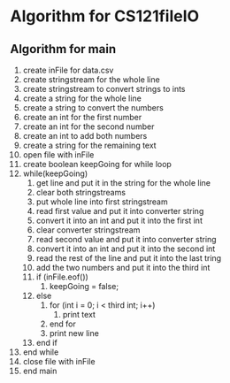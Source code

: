 # Algorithm for CS121fileIO
## Algorithm for main
1. create inFile for data.csv
1. create stringstream for the whole line
1. create stringstream to convert strings to ints
1. create a string for the whole line
1. create a string to convert the numbers
1. create an int for the first number
1. create an int for the second number
1. create an int to add both numbers
1. create a string for the remaining text
1. open file with inFile
1. create boolean keepGoing for while loop
1. while(keepGoing)
    1. get line and put it in the string for the whole line
    1. clear both stringstreams
    1. put whole line into first stringstream
    1. read first value and put it into converter string
    1. convert it into an int and put it into the first int
    1. clear converter stringstream
    1. read second value and put it into converter string
    1. convert it into an int and put it into the second int
    1. read the rest of the line and put it into the last tring
    1. add the two numbers and put it into the third int
    1. if (inFile.eof())
        1. keepGoing = false;
    1. else
        1. for (int i = 0; i < third int; i++)
            1. print text
        1. end for
        1. print new line
    1. end if
1. end while
1. close file with inFile
1. end main
